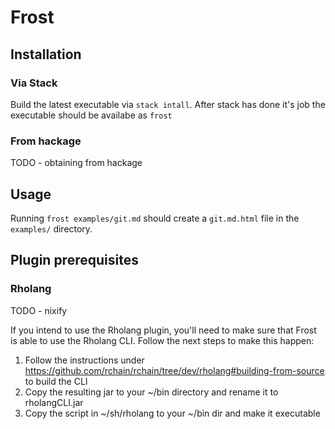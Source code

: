 # Frost

## Installation

### Via Stack
Build the latest executable via `stack intall`.
After stack has done it's job the executable should be availabe as `frost`

### From hackage
TODO - obtaining from hackage

## Usage
Running `frost examples/git.md` should create a `git.md.html` file in the `examples/` directory.

## Plugin prerequisites

### Rholang
TODO - nixify

If you intend to use the Rholang plugin, you'll need to make sure that Frost is able to use the Rholang CLI. Follow the next steps to make this happen:
1. Follow the instructions under https://github.com/rchain/rchain/tree/dev/rholang#building-from-source to build the CLI
2. Copy the resulting jar to your ~/bin directory and rename it to rholangCLI.jar
3. Copy the script in ~/sh/rholang to your ~/bin dir and make it executable
